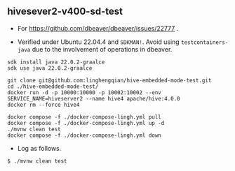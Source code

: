 ## hivesever2-v400-sd-test

- For https://github.com/dbeaver/dbeaver/issues/22777 .

- Verified under Ubuntu 22.04.4 and `SDKMAN!`.
  Avoid using `testcontainers-java` due to the involvement of operations in dbeaver.

```shell
sdk install java 22.0.2-graalce
sdk use java 22.0.2-graalce

git clone git@github.com:linghengqian/hive-embedded-mode-test.git
cd ./hive-embedded-mode-test/
docker run -d -p 10000:10000 -p 10002:10002 --env SERVICE_NAME=hiveserver2 --name hive4 apache/hive:4.0.0
docker rm --force hive4

docker compose -f ./docker-compose-lingh.yml pull
docker compose -f ./docker-compose-lingh.yml up -d
./mvnw clean test
docker compose -f ./docker-compose-lingh.yml down
```

- Log as follows.

```shell
$ ./mvnw clean test

```
